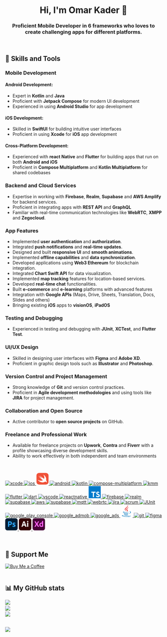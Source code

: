<h1 align="center">Hi, I'm Omar Kader 👋</h1>
<h3 align="center">Proficient Mobile Developer in 6 frameworks who loves to create challenging apps for different platforms.</h3>

<br>

## 🚀 Skills and Tools

### Mobile Development

#### Android Development:
- Expert in **Kotlin** and **Java**
- Proficient with **Jetpack Compose** for modern UI development
- Experienced in using **Android Studio** for app development
#### iOS Development:
- Skilled in **SwiftUI** for building intuitive user interfaces
- Proficient in using **Xcode** for **iOS** app development
#### Cross-Platform Development:
- Experienced with **react Native** and **Flutter** for building apps that run on both **Android and iOS**
- Proficient in **Compose Multiplatform** and **Kotlin Multiplatform** for shared codebases

### Backend and Cloud Services
- Expertise in working with **Firebase**, **Realm**, **Supabase** and **AWS Amplify** for backend services.
- Proficient in integrating apps with **REST API** and **GraphQL**
- Familiar with real-time communication technologies like **WebRTC**, **XMPP** and **Zegocloud**.

### App Features
- Implemented **user authentication** and **authorization**.
- Integrated **push notifications** and **real-time updates**.
- Designed and built **responsive UI** and **smooth animations**.
- Implemented **offline capabilities** and **data synchronization**.
- Developed applications using **Web3 Ethereum** for blockchain integration.
- Integrated **Chart Swift API** for data visualization.
- Implemented **map tracking** features for location-based services.
- Developed **real-time chat** functionalities.
- Built **e-commerce** and **e-learning** platforms with advanced features
- Integration with **Google APIs** (Maps, Drive, Sheets, Translation, Docs, Slides and others)
- Bringing existing **iOS** apps to **visionOS**, **iPadOS**

### Testing and Debugging
- Experienced in testing and debugging with **JUnit**, **XCTest**, and **Flutter Test**.

### UI/UX Design
- Skilled in designing user interfaces with **Figma** and **Adobe XD**.
- Proficient in graphic design tools such as **Illustrator** and **Photoshop**.

### Version Control and Project Management
- Strong knowledge of **Git** and version control practices.
- Proficient in **Agile development methodologies** and using tools like **JIRA** for project management.

### Collaboration and Open Source
- Active contributor to **open source projects** on GitHub.

### Freelance and Professional Work
- Available for freelance projects on **Upwork**, **Contra** and **Fiverr** with a profile showcasing diverse development skills.
- Ability to work effectively in both independent and team environments

<br/>

<p align="left">
 <a href="https://developer.apple.com/xcode/" target="_blank" rel="noreferrer"> <img src="https://cdn.simpleicons.org/xcode/147EFB" alt="xcode" width="40" height="40"/> </a>
 <a href="https://developer.apple.com/ios" target="_blank" rel="noreferrer"> <img src="https://cdn.simpleicons.org/ios/9f9e9e" alt="ios" width="40" height="40"/> </a>
 <a href="https://developer.apple.com/swift/" target="_blank" rel="noreferrer"> <img src="https://raw.githubusercontent.com/devicons/devicon/master/icons/swift/swift-original.svg" alt="swift" width="40" height="40"/> </a>
 <a href="https://developer.android.com" target="_blank" rel="noreferrer"> <img src="https://cdn.simpleicons.org/android/34A853" alt="android" width="40" height="40"/> </a>
 <a href="https://kotlinlang.org" target="_blank" rel="noreferrer"> <img src="https://www.vectorlogo.zone/logos/kotlinlang/kotlinlang-icon.svg" alt="kotlin" width="40" height="40"/> </a>
 <a href="https://developer.android.com/jetpack/compose" target="_blank" rel="noreferrer"> <img src="https://raw.githubusercontent.com/gilbarbara/logos/52addcaa18dfecb4df77f3ee0753dca6b98187ad/logos/compose-multiplatform.svg" alt="compose-multiplatform" width="40" height="40"/> </a>
 <a href="https://lp.jetbrains.com/kmm-for-crossplatform-developers/" target="_blank" rel="noreferrer"> <img src="https://github.com/OmAr-Kader/OmAr-Kader/assets/137582672/78f1890b-2231-4d4d-84c6-e367597b41fd" alt="kmm" width="40" height="46"/> </a>  
 <a href="https://flutter.dev" target="_blank" rel="noreferrer"> <img src="https://www.vectorlogo.zone/logos/flutterio/flutterio-icon.svg" alt="flutter" width="40" height="40"/> </a>
 <a href="https://dart.dev" target="_blank" rel="noreferrer"> <img src="https://www.vectorlogo.zone/logos/dartlang/dartlang-icon.svg" alt="dart" width="40" height="40"/> </a>
 <a href="https://code.visualstudio.com/" target="_blank" rel="noreferrer"> <img src="https://www.vectorlogo.zone/logos/visualstudio_code/visualstudio_code-icon.svg" alt="vscode" width="40" height="40"/> </a>
 <a href="https://reactnative.dev/" target="_blank" rel="noreferrer"> <img src="https://reactnative.dev/img/header_logo.svg" alt="reactnative" width="40" height="40"/> </a>
 <a href="https://www.typescriptlang.org/" target="_blank" rel="noreferrer"> <img src="https://raw.githubusercontent.com/devicons/devicon/master/icons/typescript/typescript-original.svg" alt="typescript" width="40" height="40"/> </a> 
 <a href="https://firebase.google.com/" target="_blank" rel="noreferrer">  <img src="https://cdn.jsdelivr.net/gh/devicons/devicon@latest/icons/firebase/firebase-original-wordmark.svg" alt="firebase" width="40" height="40"/> </a>
 <a href="https://realm.io/" target="_blank" rel="noreferrer"> <img src="https://raw.githubusercontent.com/bestofjs/bestofjs-webui/8665e8c267a0215f3159df28b33c365198101df5/public/logos/realm.svg" alt="realm" width="40" height="40"/> </a>
 <a href="https://supabase.com/" target="_blank" rel="noreferrer"> <img src="https://cdn.jsdelivr.net/gh/devicons/devicon@latest/icons/supabase/supabase-original.svg" alt="supabase" width="40" height="40"/> </a>
 <a href="https://docs.aws.amazon.com/s3/" target="_blank" rel="noreferrer"> <img src="https://github.com/OmAr-Kader/OmAr-Kader/assets/137582672/8b22dd6c-2f88-4451-af81-0d866f433898" alt="aws" width="40" height="40"/> </a>
 <a href="https://en.wikipedia.org/wiki/REST" target="_blank" rel="noreferrer"> <img src="https://user-images.githubusercontent.com/25181517/192107858-fe19f043-c502-4009-8c47-476fc89718ad.png" alt="supabase" width="40" height="40"/> </a>
 <a href="https://mqtt.org/" target="_blank" rel="noreferrer"> <img src="https://cdn.simpleicons.org/mqtt/C93CD7" alt="mqtt" width="40" height="40"/> </a>
 <a href="https://webrtc.org/" target="_blank" rel="noreferrer"> <img src="https://cdn.simpleicons.org/webrtc/333333" alt="webrtc" width="40" height="40"/> </a>
 <a href="https://www.atlassian.com/software/jira" target="_blank" rel="noreferrer"> <img src="https://www.vectorlogo.zone/logos/atlassian_jira/atlassian_jira-icon.svg" alt="jira" width="40" height="40"/> </a>
 <a href="https://www.scrum.org/" target="_blank" rel="noreferrer"> <img src="https://wac-cdn.atlassian.com/dam/jcr:9567a40e-6541-4905-bf08-dfe201aa80e7/illustrations-spot-Agile.svg?cdnVersion=1194" alt="scrum" width="40" height="40"/> </a>
 <a href="https://junit.org/junit5/" target="_blank" rel="noreferrer"> <img src="https://user-images.githubusercontent.com/25181517/117533873-484d4480-afef-11eb-9fad-67c8605e3592.png" alt="JUnit" width="40" height="40"/> </a>
 <a href="https://play.google.com/console/" target="_blank" rel="noreferrer"> <img src="https://www.vectorlogo.zone/logos/google_play/google_play-icon.svg" alt="google_play_console" width="40" height="40"/> </a>
 <a href="https://admob.google.com/" target="_blank" rel="noreferrer"> <img src="https://www.vectorlogo.zone/logos/google_admob/google_admob-icon.svg" alt="google_admob" width="40" height="40"/> </a>
 <a href="https://ads.google.com/" target="_blank" rel="noreferrer"> <img src="https://www.vectorlogo.zone/logos/google_ads/google_ads-icon.svg" alt="google_ads" width="40" height="40"/> </a>
 <a href="https://www.java.com" target="_blank" rel="noreferrer"> <img src="https://raw.githubusercontent.com/devicons/devicon/master/icons/java/java-original.svg" alt="java" width="40" height="40"/> </a>
 <a href="https://git-scm.com/" target="_blank" rel="noreferrer"> <img src="https://www.vectorlogo.zone/logos/git-scm/git-scm-icon.svg" alt="git" width="40" height="40"/> </a>
 <a href="https://www.figma.com/" target="_blank" rel="noreferrer"> <img src="https://www.vectorlogo.zone/logos/figma/figma-icon.svg" alt="figma" width="40" height="40"/> </a>
 <a href="https://www.photoshop.com/en" target="_blank" rel="noreferrer"> <img src="https://raw.githubusercontent.com/devicons/devicon/master/icons/photoshop/photoshop-original.svg" alt="photoshop" width="40" height="40"/> </a>
 <a href="https://www.adobe.com/in/products/illustrator.html" target="_blank" rel="noreferrer"> <img src="https://raw.githubusercontent.com/devicons/devicon/master/icons/illustrator/illustrator-plain.svg" alt="illustrator" width="40" height="40"/> </a> 
 <a href="https://www.adobe.com/products/xd.html" target="_blank" rel="noreferrer"> <img src="https://raw.githubusercontent.com/devicons/devicon/master/icons/xd/xd-original.svg" alt="xd" width="40" height="40"/></a> 
</p>

<br>

## 🤩 Support Me

<a href="https://www.buymeacoffee.com/omar_kader">
    <img src="https://cdn.buymeacoffee.com/buttons/v2/default-red.png" width="200" height="70" alt="Buy Me a Coffee">
</a>

<br>
<br>

## 📊 My GitHub stats

![](https://github-readme-stats.vercel.app/api/top-langs/?username=OmAr-Kader&layout=donut-vertical&theme=react&hide_border=false&include_all_commits=true&count_private=false)<br/>
![](https://github-readme-stats.vercel.app/api?username=OmAr-Kader&theme=react&hide_border=false&include_all_commits=true&count_private=false)<br/>
![](https://github-readme-streak-stats.herokuapp.com/?user=OmAr-Kader&theme=react&hide_border=false&count_private=false)<br/>
##
![](https://github-profile-trophy.vercel.app/?username=OmAr-Kader&theme=dark&no-frame=true&no-bg=true&margin-w=4)
<!--
## 🏆 GitHub Trophies
![](https://github-profile-trophy.vercel.app/?username=OmAr-Kader&theme=dark&no-frame=true&no-bg=true&margin-w=4)

![Top languages](https://github-readme-stats.vercel.app/api/top-langs/?username=OmAr-Kader&layout=donut-vertical)
![Top languages](https://github-readme-stats.vercel.app/api/top-langs/?username=OmAr-Kader&layout=pie)

 https://simpleicons.org/
 https://www.vectorlogo.zone/
 https://github.com/marwin1991/profile-technology-icons/blob/main/README.md
 
 <a href="" target="_blank" rel="noreferrer"> <img src="" alt="" width="40" height="40"/> </a>

<p align="left">
 <a href="https://github.com/ryo-ma/github-profile-trophy">
  <img src="https://github-profile-trophy.vercel.app/?username=OmAr-Kader" alt="OmAr-Kader" />
 </a>
</p>

![GitHub stats](https://github-readme-stats.vercel.app/api?username=OmAr-Kader&show_icons=true&theme=radical)
-->
